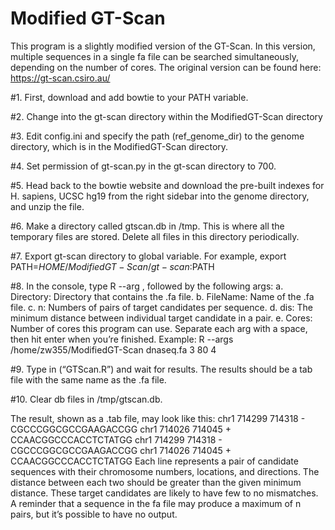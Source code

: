 Modified GT-Scan
==============



This program is a slightly modified version of the GT-Scan. In this version, multiple sequences in a single
fa file can be searched simultaneously, depending on the number of cores. The original version can be
found here: https://gt-scan.csiro.au/

#1. First, download and add bowtie to your PATH variable.

#2. Change into the gt-scan directory within the ModifiedGT-Scan directory

#3. Edit config.ini and specify the path (ref_genome_dir) to the genome directory, which is in
the ModifiedGT-Scan directory.

#4. Set permission of gt-scan.py in the gt-scan directory to 700.

#5. Head back to the bowtie website and download the pre-built indexes for H. sapiens, UCSC hg19
from the right sidebar into the genome directory, and unzip the file.

#6. Make a directory called gtscan.db in /tmp. This is where all the temporary files are stored.
Delete all files in this directory periodically.

#7. Export gt-scan directory to global variable. For example,
export PATH=$HOME/ModifiedGT-Scan/gt-scan:$PATH

#8. In the console, type R --arg , followed by the following args:
  a. Directory: Directory that contains the .fa file.
  b. FileName: Name of the .fa file.
  c. n: Numbers of pairs of target candidates per sequence.
  d. dis: The minimum distance between individual target candidate in a pair.
  e. Cores: Number of cores this program can use.
Separate each arg with a space, then hit enter when you’re finished.
Example: R --args /home/zw355/ModifiedGT-Scan dnaseq.fa 3 80 4

#9. Type in (“GTScan.R”) and wait for results. The results should be a tab file with the same name as
the .fa file.

#10. Clear db files in /tmp/gtscan.db.

The result, shown as a .tab file, may look like this:
chr1 714299 714318 - CGCCCGGCGCCGAAGACCGG chr1 714026 714045 + CCAACGGCCCACCTCTATGG
chr1 714299 714318 - CGCCCGGCGCCGAAGACCGG chr1 714026 714045 + CCAACGGCCCACCTCTATGG
Each line represents a pair of candidate sequences with their chromosome numbers, locations,
and directions. The distance between each two should be greater than the given minimum distance.
These target candidates are likely to have few to no mismatches. A reminder that a sequence in the fa
file may produce a maximum of n pairs, but it’s possible to have no output.
